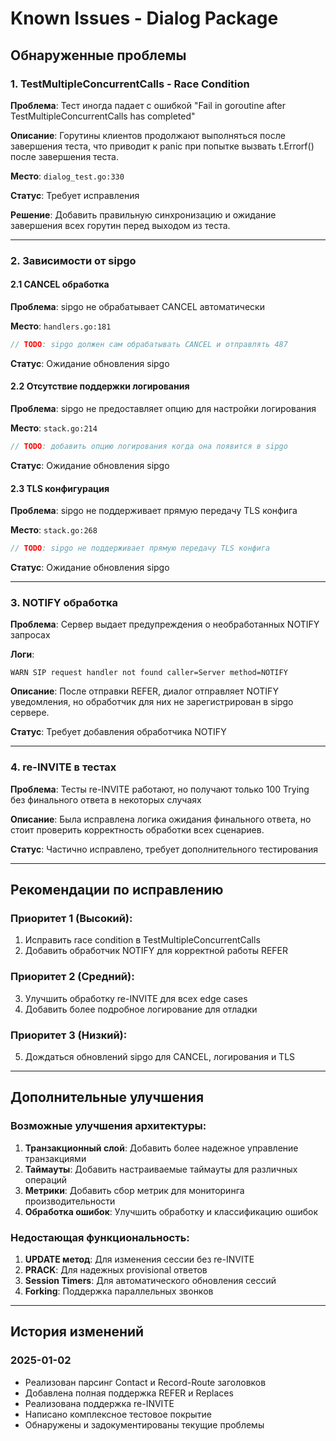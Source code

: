 # Known Issues - Dialog Package

## Обнаруженные проблемы

### 1. TestMultipleConcurrentCalls - Race Condition
**Проблема**: Тест иногда падает с ошибкой "Fail in goroutine after TestMultipleConcurrentCalls has completed"

**Описание**: Горутины клиентов продолжают выполняться после завершения теста, что приводит к panic при попытке вызвать t.Errorf() после завершения теста.

**Место**: `dialog_test.go:330`

**Статус**: Требует исправления

**Решение**: Добавить правильную синхронизацию и ожидание завершения всех горутин перед выходом из теста.

---

### 2. Зависимости от sipgo

#### 2.1 CANCEL обработка
**Проблема**: sipgo не обрабатывает CANCEL автоматически

**Место**: `handlers.go:181`
```go
// TODO: sipgo должен сам обрабатывать CANCEL и отправлять 487
```

**Статус**: Ожидание обновления sipgo

#### 2.2 Отсутствие поддержки логирования
**Проблема**: sipgo не предоставляет опцию для настройки логирования

**Место**: `stack.go:214`
```go
// TODO: добавить опцию логирования когда она появится в sipgo
```

**Статус**: Ожидание обновления sipgo

#### 2.3 TLS конфигурация
**Проблема**: sipgo не поддерживает прямую передачу TLS конфига

**Место**: `stack.go:268`
```go
// TODO: sipgo не поддерживает прямую передачу TLS конфига
```

**Статус**: Ожидание обновления sipgo

---

### 3. NOTIFY обработка
**Проблема**: Сервер выдает предупреждения о необработанных NOTIFY запросах

**Логи**:
```
WARN SIP request handler not found caller=Server method=NOTIFY
```

**Описание**: После отправки REFER, диалог отправляет NOTIFY уведомления, но обработчик для них не зарегистрирован в sipgo сервере.

**Статус**: Требует добавления обработчика NOTIFY

---

### 4. re-INVITE в тестах
**Проблема**: Тесты re-INVITE работают, но получают только 100 Trying без финального ответа в некоторых случаях

**Описание**: Была исправлена логика ожидания финального ответа, но стоит проверить корректность обработки всех сценариев.

**Статус**: Частично исправлено, требует дополнительного тестирования

---

## Рекомендации по исправлению

### Приоритет 1 (Высокий):
1. Исправить race condition в TestMultipleConcurrentCalls
2. Добавить обработчик NOTIFY для корректной работы REFER

### Приоритет 2 (Средний):
3. Улучшить обработку re-INVITE для всех edge cases
4. Добавить более подробное логирование для отладки

### Приоритет 3 (Низкий):
5. Дождаться обновлений sipgo для CANCEL, логирования и TLS

---

## Дополнительные улучшения

### Возможные улучшения архитектуры:
1. **Транзакционный слой**: Добавить более надежное управление транзакциями
2. **Таймауты**: Добавить настраиваемые таймауты для различных операций
3. **Метрики**: Добавить сбор метрик для мониторинга производительности
4. **Обработка ошибок**: Улучшить обработку и классификацию ошибок

### Недостающая функциональность:
1. **UPDATE метод**: Для изменения сессии без re-INVITE
2. **PRACK**: Для надежных provisional ответов
3. **Session Timers**: Для автоматического обновления сессий
4. **Forking**: Поддержка параллельных звонков

---

## История изменений

### 2025-01-02
- Реализован парсинг Contact и Record-Route заголовков
- Добавлена полная поддержка REFER и Replaces
- Реализована поддержка re-INVITE
- Написано комплексное тестовое покрытие
- Обнаружены и задокументированы текущие проблемы